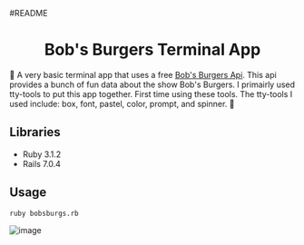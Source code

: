 #README

<h1 align="center">Bob's Burgers Terminal App</h1>



:hamburger: A very basic terminal app that uses a free [Bob's Burgers Api](https://bobs-burgers-api-ui.herokuapp.com/). This api provides a bunch of fun data about the show Bob's Burgers.  I primairly used tty-tools to put this app together.  First time using these tools.  The tty-tools I used include: box, font, pastel, color, prompt, and spinner. :hamburger:  


## Libraries
<ul>
<li>Ruby 3.1.2</li>
<li>Rails 7.0.4</li>
</ul>

## Usage
```
ruby bobsburgs.rb
```


![image](https://user-images.githubusercontent.com/116182313/215864670-0c0d5a47-6d10-40ff-b2a2-2bcf2a4d2d47.png)



